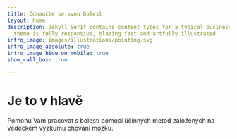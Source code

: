 ```yaml
---
title: Odnaučte se svou bolest
layout: home
description: Jekyll Serif contains content types for a typical business website. The
  theme is fully responsive, blazing fast and artfully illustrated.
intro_image: images/illustrations/pointing.svg
intro_image_absolute: true
intro_image_hide_on_mobile: true
show_call_box: true

---
```

# Je to v hlavě

Pomohu Vám pracovat s bolestí pomocí účinných metod založených na vědeckém výzkumu chování mozku.
